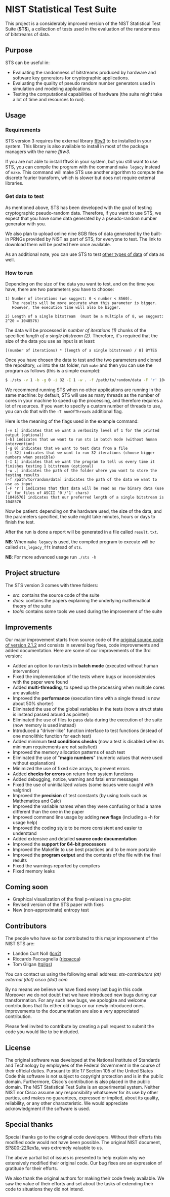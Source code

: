 # NIST Statistical Test Suite

This project is a considerably improved version of the NIST Statistical Test Suite (**STS**), a collection of tests used in the 
 evaluation of the randomness of bitstreams of data.

## Purpose

STS can be useful in:

- Evaluating the randomness of bitstreams produced by hardware and software key generators for cryptographic applications.
- Evaluating the quality of pseudo random number generators used in simulation and modeling applications.
- Testing the computational capabilities of hardware (the suite might take a lot of time and resources to run).

## Usage
   
### Requirements

STS version 3 requires the external library [fftw3][fftw] to be installed in your system.
This library is also available to install in most of the package managers with the name _fftw3_.

If you are not able to install fftw3 in your system, but you still want to use STS, you can compile
the program with the command `make legacy` instead of `make`. This command will make STS use another 
algorithm to compute the discrete fourier transform, which is slower but does not require external libraries.

### Get data to test

As mentioned above, STS has been developed with the goal of testing cryptographic pseudo-random data. Therefore,
 if you want to use STS, we expect that you have some data generated by a pseudo-random number generator with you.

We also plan to upload online nine 8GB files of data generated by the built-in PRNGs provided by NIST as part of STS, for everyone
 to test. The link to download them will be posted here once available.

As an additional note, you can use STS to test [other types of data][xkcd] of data as well.

### How to run

Depending on the size of the data you want to test, and on the time you have, there are two parameters you have to choose:

    1) Number of iterations (we suggest: 0 < number < 8560). 
       The results will be more accurate when this parameter is bigger. 
       However, the execution time will also be bigger.
       
    2) Length of a single bitstream  (must be a multiple of 8, we suggest: 2^20 = 1048576)

The data will be processed in _number of iterations (1)_ chunks of the specified _length of a single bitstream (2)_.
Therefore, it's required that the size of the data you use as input is at least:

    [(number of iterations) * (length of a single bitstream) / 8] BYTES

Once you have chosen the data to test and the two parameters and cloned the repository, `cd` into the sts folder, run `make` and
 then you can use the program as follows (this is a simple example):
       
```sh       
$ ./sts -v 1 -b -g 0 -i 32 -I 1 -w . -f /path/to/random/data -F 'r' 1048576
```

We recommend running STS when no other applications are running in the same machine: by default, STS will use as many
 threads as the number of cores in your machine to speed up the processing, and therefore requires a lot of resources.
 If you want to specify a custom number of threads to use, you can do that with the `-T numOfThreads` additional flag.
 
Here is the meaning of the flags used in the example command:

```
[-v 1] indicates that we want a verbosity level of 1 for the printed output (optional)
[-b] indicates that we want to run sts in batch mode (without human intervention)
[-g 0] indicates that we want to test data from a file
[-i 32] indicates that we want to run 32 iterations (choose bigger numbers when possible)
[-I 1] indicates that we want the program to tell us every time it finishes testing 1 bitstream (optional)
[-w .] indicates the path of the folder where you want to store the testing results
[-f /path/to/random/data] indicates the path of the data we want to use as input
[-F 'r'] indicates that that data will be read as raw binary data (use 'a' for files of ASCII '0'/'1' chars)
[1048576] indicates that our preferred length of a single bitstream is 1048576
```

Now be patient: depending on the hardware used, the size of the data, and the parameters specified, the suite might take minutes, 
 hours or days to finish the test.
 
After the run is done a report will be generated in a file called `result.txt`.

__NB__: When `make legacy` is used, the compiled program to execute will be called `sts_legacy_fft` 
 instead of `sts`.

__NB__: For more advanced usage run `./sts -h`

## Project structure

The STS version 3 comes with three folders:

- *src*: contains the source code of the suite
- *docs*: contains the papers explaining the underlying mathematical theory of the suite
- *tools*: contains some tools we used during the improvement of the suite

## Improvements

Our major improvement starts from source code of the [original source code of version 2.1.2][site] and consists in several
 bug fixes, code improvements and added documentation. Here are some of our improvements of the 3rd version:

- Added an option to run tests in __batch mode__ (executed without human intervention)
- Fixed the implementation of the tests where bugs or inconsistencies with the paper were found
- Added __multi-threading__, to speed up the processing when multiple cores are available
- Improved the __performance__ (execution time with a single thread is now about 50% shorter)
- Eliminated the use of the global variables in the tests (now a struct state is instead passed around as pointer)
- Eliminated the use of files to pass data during the execution of the suite (now memory is used instead)
- Introduced a "driver-like" function interface to test functions (instead of one monolithic function for each test)
- Added minimum __test conditions checks__ (now a test is disabled when its minimum requirements are not satisfied)
- Improved the memory allocation patterns of each test
- Eliminated the use of "__magic numbers__" (numeric values that were used without explanation)
- Minimized the use of fixed size arrays, to prevent errors
- Added __checks for errors__ on return from system functions
- Added debugging, notice, warning and fatal error messages
- Fixed the use of uninitialized values (some issues were caught with valgrind)
- Improved the __precision__ of test constants (by using tools such as Mathematica and Calc)
- Improved the variable names when they were confusing or had a name different than the one in the paper
- Improved command line usage by adding __new flags__ (including a -h for usage help)
- Improved the coding style to be more consistent and easier to understand 
- Added extensive and detailed __source code documentation__
- Improved the __support for 64-bit processors__
- Improved the Makefile to use best practices and to be more portable
- Improved the __program output__ and the contents of the file with the final results
- Fixed the warnings reported by compilers
- Fixed memory leaks

## Coming soon

- Graphical visualization of the final p-values in a gnu-plot
- Revised version of the STS paper with fixes
- New (non-approximate) entropy test

## Contributors

The people who have so far contributed to this major improvement of the NIST STS are:

- Landon Curt Noll ([lcn2](https://github.com/lcn2))
- Riccardo Paccagnella ([ricpacca](https://github.com/ricpacca))
- Tom Gilgan ([tgilgs](https://github.com/tgilgs))

You can contact us using the following email address: *sts-contributors (at) external (dot) cisco (dot) com*

By no means we believe we have fixed every last bug in this code. Moreover we do not doubt that we have introduced
 new bugs during our transformation. For any such new bugs, we apologize and welcome contributions that fix either old bugs
 or our newly introduced ones. Improvements to the documentation are also a very appreciated contribution.

Please feel invited to contribute by creating a pull request to submit the code you would like to be included. 

## License

The original software was developed at the National Institute of Standards and Technology by employees of the Federal Government 
 in the course of their official duties. Pursuant to title 17 Section 105 of the United States Code this software is not subject
 to copyright protection and is in the public domain. Furthermore, Cisco's contribution is also placed in the public domain.
 The NIST Statistical Test Suite is an experimental system. Neither NIST nor Cisco assume any responsibility whatsoever for
 its use by other parties, and makes no guarantees, expressed or implied, about its quality, reliability, or any other 
 characteristic. We would appreciate acknowledgment if the software is used.
 
## Special thanks

Special thanks go to the original code developers. Without their efforts this modified code would not have been possible.
 The original NIST document, [SP800-22Rev1a][paper], was extremely valuable to us.

The above partial list of issues is presented to help explain why we extensively modified their original code.
 Our bug fixes are an expression of gratitude for their efforts.
 
We also thank the original authors for making their code freely available. We saw the value of their efforts
 and set about the tasks of extending their code to situations they did not intend.


   [site]: <http://csrc.nist.gov/groups/ST/toolkit/rng/documentation_software.html>
   [paper]: <http://csrc.nist.gov/groups/ST/toolkit/rng/documents/SP800-22rev1a.pdf>
   [xkcd]: <https://hardmath123.github.io/xkcd-random.html>
   [fftw]: <http://www.fftw.org>
